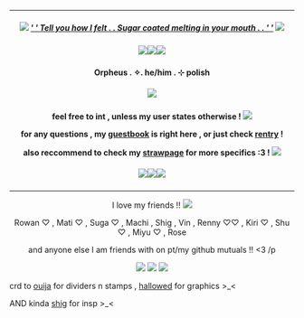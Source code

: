 ***
<h5 align="center">
  
<img src="https://watermelon.crd.co/assets/images/gallery15/8c676890.gif?v=2a41aca3"/> [' ' Tell you how I felt . . Sugar coated melting in your mouth . . ' '](https://open.spotify.com/track/6UFivO2zqqPFPoQYsEMuCc?si=e0ef57f06c85468e) <img src="https://watermelon.crd.co/assets/images/gallery15/8c676890.gif?v=2a41aca3"/>
<h5 align="center">
<img src="https://watermelon.crd.co/assets/images/gallery16/8008e055.png?v=2a41aca3"/><img src="https://watermelon.crd.co/assets/images/gallery16/8008e055.png?v=2a41aca3"/><img src="https://watermelon.crd.co/assets/images/gallery16/8008e055.png?v=2a41aca3"/>
</h5>  

<h4 align="center">
Orpheus . ✧. he/him . ⊹ polish
</h4> 
<h5 align="center">
<img src="https://64.media.tumblr.com/7ac5bbd6781d1a8d218395c14401998a/81b5a1d52a571cd0-b9/s1280x1920/92cd6a7120265e43ac6426c78c35dd6301420792.gifv"/>
</h5>  
<h4 align="center">

feel free to int , unless my user states otherwise ! <img src="https://watermelon.crd.co/assets/images/gallery15/bbc2d17f.gif?v=2a41aca3"/>

for any questions , my [guestbook](https://ovrpheus.123guestbook.com/) is right here , or just check [rentry](https://rentry.co/biilian) !

also reccommend to check my [strawpage](https://wipyay.straw.page/) for more specifics :3 ! <img src="https://watermelon.crd.co/assets/images/gallery15/7522b10b.gif?v=2a41aca3"/>
</h4> 

<h5 align="center">
<img src="https://watermelon.crd.co/assets/images/gallery16/8008e055.png?v=2a41aca3"/><img src="https://watermelon.crd.co/assets/images/gallery16/8008e055.png?v=2a41aca3"/><img src="https://watermelon.crd.co/assets/images/gallery16/8008e055.png?v=2a41aca3"/>
</h5>  

***
<p align = "center">
I love my friends !! <img src="https://watermelon.crd.co/assets/images/gallery15/b0ce601f.gif?v=2a41aca3"/>
<p>
<p align = "center">
Rowan ♡ , Mati ♡ , Suga ♡ , Machi , Shig , Vin , Renny ♡♡ , Kiri ♡ , Shu ♡ , Miyu ♡ , Rose 
<p>
<p align = "center">
and anyone else I am friends with on pt/my github mutuals !! <3 /p
<p>
<p align ="center">
<img src="https://ouija.crd.co/assets/images/gallery18/e175b5f3.png?v=b8c53f22"/> <img src="https://ouija.crd.co/assets/images/gallery17/fea0bc42.png?v=b8c53f22"/> <img src="https://ouija.crd.co/assets/images/gallery18/e175b5f3.png?v=b8c53f22"/>
</p>

crd to [ouija](https://ouija.crd.co/#) for dividers n stamps , [hallowed](https://www.tumblr.com/halloweddoll) for graphics >_<

AND kinda [shig](https://github.com/neuvilIette) for insp >_<
